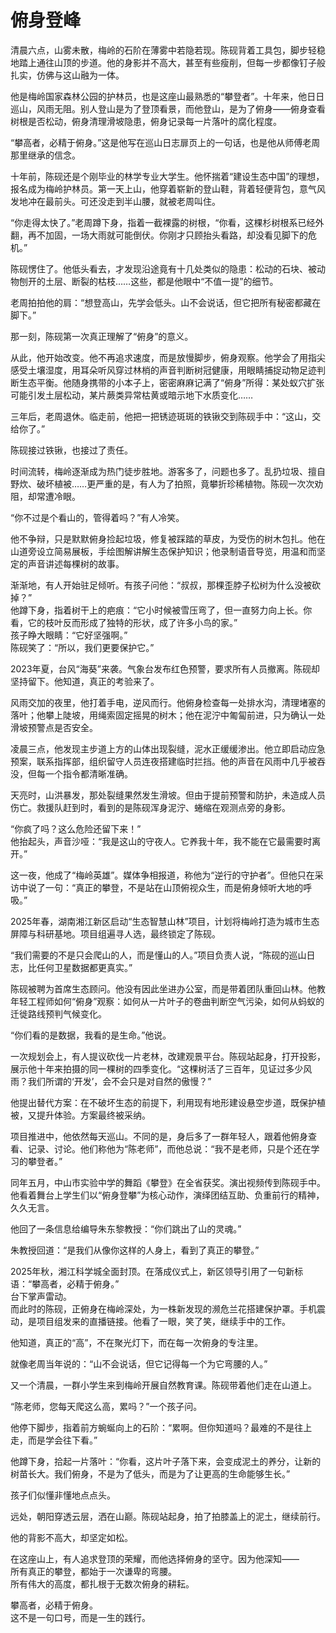 # 俯身登峰

清晨六点，山雾未散，梅岭的石阶在薄雾中若隐若现。陈砚背着工具包，脚步轻稳地踏上通往山顶的步道。他的身影并不高大，甚至有些瘦削，但每一步都像钉子般扎实，仿佛与这山融为一体。

他是梅岭国家森林公园的护林员，也是这座山最熟悉的“攀登者”。十年来，他日日巡山，风雨无阻。别人登山是为了登顶看景，而他登山，是为了俯身——俯身查看树根是否松动，俯身清理滑坡隐患，俯身记录每一片落叶的腐化程度。

“攀高者，必精于俯身。”这是他写在巡山日志扉页上的一句话，也是他从师傅老周那里继承的信念。

十年前，陈砚还是个刚毕业的林学专业大学生。他怀揣着“建设生态中国”的理想，报名成为梅岭护林员。第一天上山，他穿着崭新的登山鞋，背着轻便背包，意气风发地冲在最前头。可还没走到半山腰，就被老周叫住。

“你走得太快了。”老周蹲下身，指着一截裸露的树根，“你看，这棵杉树根系已经外翻，再不加固，一场大雨就可能倒伏。你刚才只顾抬头看路，却没看见脚下的危机。”

陈砚愣住了。他低头看去，才发现沿途竟有十几处类似的隐患：松动的石块、被动物刨开的土层、断裂的枯枝……这些，都是他眼中“不值一提”的细节。

老周拍拍他的肩：“想登高山，先学会低头。山不会说话，但它把所有秘密都藏在脚下。”

那一刻，陈砚第一次真正理解了“俯身”的意义。

从此，他开始改变。他不再追求速度，而是放慢脚步，俯身观察。他学会了用指尖感受土壤湿度，用耳朵听风穿过林梢的声音判断树冠健康，用眼睛捕捉动物足迹判断生态平衡。他随身携带的小本子上，密密麻麻记满了“俯身”所得：某处蚁穴扩张可能引发土层松动，某片蕨类异常枯黄或暗示地下水质变化……

三年后，老周退休。临走前，他把一把锈迹斑斑的铁锹交到陈砚手中：“这山，交给你了。”

陈砚接过铁锹，也接过了责任。

时间流转，梅岭逐渐成为热门徒步胜地。游客多了，问题也多了。乱扔垃圾、擅自野炊、破坏植被……更严重的是，有人为了拍照，竟攀折珍稀植物。陈砚一次次劝阻，却常遭冷眼。

“你不过是个看山的，管得着吗？”有人冷笑。

他不争辩，只是默默俯身捡起垃圾，修复被踩踏的草皮，为受伤的树木包扎。他在山道旁设立简易展板，手绘图解讲解生态保护知识；他录制语音导览，用温和而坚定的声音讲述每棵树的故事。

渐渐地，有人开始驻足倾听。有孩子问他：“叔叔，那棵歪脖子松树为什么没被砍掉？”  
他蹲下身，指着树干上的疤痕：“它小时候被雪压弯了，但一直努力向上长。你看，它的枝叶反而形成了独特的形状，成了许多小鸟的家。”  
孩子睁大眼睛：“它好坚强啊。”  
陈砚笑了：“所以，我们更要保护它。”

2023年夏，台风“海葵”来袭。气象台发布红色预警，要求所有人员撤离。陈砚却坚持留下。他知道，真正的考验来了。

风雨交加的夜里，他打着手电，逆风而行。他俯身检查每一处排水沟，清理堵塞的落叶；他攀上陡坡，用绳索固定摇晃的树木；他在泥泞中匍匐前进，只为确认一处滑坡预警点是否安全。

凌晨三点，他发现主步道上方的山体出现裂缝，泥水正缓缓渗出。他立即启动应急预案，联系指挥部，组织留守人员连夜搭建临时拦挡。他的声音在风雨中几乎被吞没，但每一个指令都清晰准确。

天亮时，山洪暴发，那处裂缝果然发生滑坡。但由于提前预警和防护，未造成人员伤亡。救援队赶到时，看到的是陈砚浑身泥泞、蜷缩在观测点旁的身影。

“你疯了吗？这么危险还留下来！”  
他抬起头，声音沙哑：“我是这山的守夜人。它养我十年，我不能在它最需要时离开。”

这一夜，他成了“梅岭英雄”。媒体争相报道，称他为“逆行的守护者”。但他只在采访中说了一句：“真正的攀登，不是站在山顶俯视众生，而是俯身倾听大地的呼吸。”

2025年春，湖南湘江新区启动“生态智慧山林”项目，计划将梅岭打造为城市生态屏障与科研基地。项目组遍寻人选，最终锁定了陈砚。

“我们需要的不是只会爬山的人，而是懂山的人。”项目负责人说，“陈砚的巡山日志，比任何卫星数据都更真实。”

陈砚被聘为首席生态顾问。他没有因此坐进办公室，而是带着团队重回山林。他教年轻工程师如何“俯身”观察：如何从一片叶子的卷曲判断空气污染，如何从蚂蚁的迁徙路线预判气候变化。

“你们看的是数据，我看的是生命。”他说。

一次规划会上，有人提议砍伐一片老林，改建观景平台。陈砚站起身，打开投影，展示他十年来拍摄的同一棵树的四季变化。“这棵树活了三百年，见证过多少风雨？我们所谓的‘开发’，会不会只是对自然的傲慢？”

他提出替代方案：在不破坏生态的前提下，利用现有地形建设悬空步道，既保护植被，又提升体验。方案最终被采纳。

项目推进中，他依然每天巡山。不同的是，身后多了一群年轻人，跟着他俯身查看、记录、讨论。他们称他为“陈老师”，而他总说：“我不是老师，只是个还在学习的攀登者。”

同年五月，中山市实验中学的舞蹈《攀登》在全省获奖。演出视频传到陈砚手中。他看着舞台上学生们以“俯身登攀”为核心动作，演绎团结互助、负重前行的精神，久久无言。

他回了一条信息给编导朱东黎教授：“你们跳出了山的灵魂。”

朱教授回道：“是我们从像你这样的人身上，看到了真正的攀登。”

2025年秋，湘江科学城全面封顶。在落成仪式上，新区领导引用了一句新标语：“攀高者，必精于俯身。”  
台下掌声雷动。  
而此时的陈砚，正俯身在梅岭深处，为一株新发现的濒危兰花搭建保护罩。手机震动，是项目组发来的直播链接。他看了一眼，笑了笑，继续手中的工作。

他知道，真正的“高”，不在聚光灯下，而在每一次俯身的专注里。

就像老周当年说的：“山不会说话，但它记得每一个为它弯腰的人。”

又一个清晨，一群小学生来到梅岭开展自然教育课。陈砚带着他们走在山道上。

“陈老师，您每天爬这么高，累吗？”一个孩子问。

他停下脚步，指着前方蜿蜒向上的石阶：“累啊。但你知道吗？最难的不是往上走，而是学会往下看。”

他蹲下身，拾起一片落叶：“你看，这片叶子落下来，会变成泥土的养分，让新的树苗长大。我们俯身，不是为了低头，而是为了让更高的生命能够生长。”

孩子们似懂非懂地点点头。

远处，朝阳穿透云层，洒在山巅。陈砚站起身，拍了拍膝盖上的泥土，继续前行。

他的背影不高大，却坚定如松。

在这座山上，有人追求登顶的荣耀，而他选择俯身的坚守。因为他深知——  
所有真正的攀登，都始于一次谦卑的弯腰。  
所有伟大的高度，都扎根于无数次俯身的耕耘。  

攀高者，必精于俯身。  
这不是一句口号，而是一生的践行。